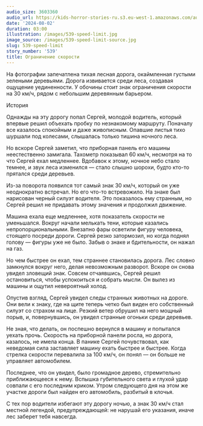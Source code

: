 ```yaml
---
audio_size: 3603360
audio_url: https://kids-horror-stories-ru.s3.eu-west-1.amazonaws.com/audio/539-speed-limit.mp3
date: '2024-08-02'
duration: 03:00
illustration: /images/539-speed-limit.jpg
image_source: /images/539-speed-limit-source.jpg
slug: 539-speed-limit
story_number: '539'
title: Ограничение скорости
---
```


На фотографии запечатлена тихая лесная дорога, окаймленная густыми зелеными деревьями. Дорога извивается среди леса, создавая ощущение уединенности. У обочины стоит знак ограничения скорости на 30 км/ч, рядом с небольшим деревянным барьером.

История

Однажды на эту дорогу попал Сергей, молодой водитель, который впервые решил объехать пробку по незнакомому маршруту. Поначалу все казалось спокойным и даже живописным. Опавшие листья тихо шуршали под колесами, слышалась только тишина ночного леса.

Но вскоре Сергей заметил, что приборная панель его машины неестественно замигала. Тахометр показывал 60 км/ч, несмотря на то что Сергей ехал медленнее. Вдобавок к этому, ночное небо стало темнее, и звук леса изменился — стало слышно шорохи, будто кто-то прятался среди деревьев.

Из-за поворота появился тот самый знак 30 км/ч, который он уже неоднократно встречал. Но его что-то встревожило. На знаке был нарисован черный силуэт водителя. Это показалось ему странным, но Сергей решил не придавать этому значения и продолжил движение.

Машина ехала еще медленнее, хотя показатель скорости не уменьшался. Вокруг начали мелькать тени, которые казались непропорциональными. Внезапно фары осветили фигуру человека, стоящего посреди дороги. Сергей резко затормозил, но когда поднял голову — фигуры уже не было. Забыв о знаке и бдительности, он нажал на газ.

Но чем быстрее он ехал, тем страннее становилась дорога. Лес словно замкнулся вокруг него, делая невозможным разворот. Вскоре он снова увидел зловещий знак. Совсем отчаявшись, Сергей решил остановиться, чтобы успокоиться и собрать мысли. Он вылез из машины и ощутил невероятный холод.

Опустив взгляд, Сергей увидел следы странных животных на дороге. Они вели к знаку, где на щите теперь четко был виден его собственный силуэт со страхом на лице. Резкий ветер обрушил на него мощный порыв, и, повернувшись, он увидел странные огоньки среди деревьев.

Не зная, что делать, он поспешно вернулся в машину и попытался уехать прочь. Скорость на приборной панели росла, но дорога, казалось, не имела конца. В панике Сергей почувствовал, как неведомая сила заставляет машину ехать быстрее и быстрее. Когда стрелка скорости перевалила за 100 км/ч, он понял — он больше не управляет автомобилем.

Последнее, что он увидел, было громадное дерево, стремительно приближающееся к нему. Вспышка губительного света и глухой удар совпали с его последним криком. Утром следующего дня на этом же участке дороги был найден его автомобиль, разбитый в клочья.

С тех пор водители избегают эту дорогу ночью, а знак 30 км/ч стал местной легендой, предупреждающей: не нарушай его указания, иначе лес заберет тебя навсегда.